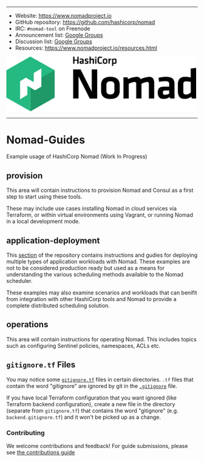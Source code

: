 ----
-	Website: https://www.nomadproject.io
-	GitHub repository: https://github.com/hashicorp/nomad
-	IRC: `#nomad-tool` on Freenode
-	Announcement list: [Google Groups](https://groups.google.com/group/hashicorp-announce)
-	Discussion list: [Google Groups](https://groups.google.com/group/nomad-tool)
-	Resources: https://www.nomadproject.io/resources.html

<img src="assets/NomadLogo.png" width="500" />

----

# Nomad-Guides
Example usage of HashiCorp Nomad (Work In Progress)

## provision
This area will contain instructions to provision Nomad and Consul as a first step to start using these tools.

These may include use cases installing Nomad in cloud services via Terraform, or within virtual environments using Vagrant, or running Nomad in a local development mode.

## application-deployment
This [section](https://github.com/hashicorp/nomad-guides/tree/master/application-deployment) of the repository contains instructions and gudies for deploying multiple types of application workloads with Nomad.  These examples are not to be considered production ready but used as a means for understanding the various scheduling methods available to the Nomad scheduler.

These examples may also examine scenarios and workloads that can benifit from integration with other HashiCorp tools and Nomad to provide a complete distributed scheduling solution.

## operations
This area will contain instructions for operating Nomad. This includes topics such as configuring Sentinel policies, namespaces, ACLs etc.

## `gitignore.tf` Files

You may notice some [`gitignore.tf`](operations/provision-consul/best-practices/terraform-aws/gitignore.tf) files in certain directories. `.tf` files that contain the word "gitignore" are ignored by git in the [`.gitignore`](./.gitignore) file.

If you have local Terraform configuration that you want ignored (like Terraform backend configuration), create a new file in the directory (separate from `gitignore.tf`) that contains the word "gitignore" (e.g. `backend.gitignore.tf`) and it won't be picked up as a change.

### Contributing
We welcome contributions and feedback!  For guide submissions, please see [the contributions guide](CONTRIBUTING.md)
